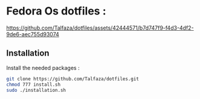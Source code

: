 
# Fedora Os dotfiles : 





https://github.com/Talfaza/dotfiles/assets/42444571/b7d747f9-f4d3-4df2-9de6-aec755d93074







## Installation

Install the needed packages :
```bash
git clone https://github.com/Talfaza/dotfiles.git
chmod 777 install.sh
sudo ./installation.sh
```
